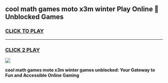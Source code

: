 
## cool math games moto x3m winter Play Online 👋 Unblocked Games
<h3>
<a href="https://news.freeplayer.one?title=cool_math_games_moto_x3m_winter&ref=17CMG">CLICK TO PLAY</a></h3>
<hr>

<h3>
<a href="https://news.freeplayer.one?title=cool_math_games_moto_x3m_winter&ref=17CMG">CLICK 2 PLAY</a>
  
</h3>

<a href="https://news.freeplayer.one?title=cool_math_games_moto_x3m_winter&ref=17CMG/"><img src="https://clearcache.store/games.png"></a>


**cool math games moto x3m winter games unblocked: Your Gateway to Fun and Accessible Online Gaming**
